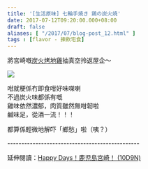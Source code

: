 ```yaml
---
title: '[生活原味] 七輪手焼き 鶏の炭火焼'
date: 2017-07-12T09:20:00.000+08:00
draft: false
aliases: [ "/2017/07/blog-post_12.html" ]
tags : [flavor - 揀飲宅食]
---
```


將宮崎嘅[炭火烤地雞](https://hidie.net/kojkmi3f/)抽真空拎返屋企～  
  

![](/images/miyazakichicken.jpg)

咁就梗係冇即食咁好味㗎喇  
不過炭火味都係有嘅  
雞味依然濃郁，肉質雖然無咁韌啦  
鹹味足，從酒一流！！！  
  
都算係輕微地解吓「鄉愁」啦（咦？）

  
\-----------------------------------------------  
  
延伸閱讀：[Happy Days！鹿児島宮崎！ (10D9N)](https://hidie.net/kojkmi10d9n/)
